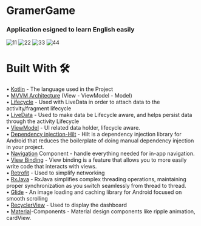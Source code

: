 # GramerGame
### Application esigned to learn English easily

![11](https://user-images.githubusercontent.com/100429928/192603679-578d771c-77b7-440e-a323-1366d7240b16.jpeg)
![22](https://user-images.githubusercontent.com/100429928/192603676-84c70bc2-3a99-4875-9891-8b6e5360c8f9.jpeg)
![33](https://user-images.githubusercontent.com/100429928/192603674-1ba26981-7aba-469b-8294-6608372b5a91.jpeg)
![44](https://user-images.githubusercontent.com/100429928/192603681-13437565-6789-4ec4-82eb-55af9a1e2df5.jpeg)


# Built With  :hammer_and_wrench:

•	[Kotlin](https://kotlinlang.org/) - The language used in the Project<br/>
•	[MVVM Architecture](https://developer.android.com/topic/architecture?gclsrc=aw.ds&gclid=Cj0KCQjwzqSWBhDPARIsAK38LY_eKkftD-Fw99r1XQ_MZl6-jvmqOl4DNXadMjXYG6MpiQP4vY-8gZQaAoPCEALw_wcB) (View - ViewModel - Model)<br/>
•	[Lifecycle](https://developer.android.com/topic/libraries/architecture/lifecycle) - Used with LiveData in order to attach data to the activity/fragment lifecycle<br/>
•	[LiveData](https://developer.android.com/topic/libraries/architecture/livedata) - Used to make data be Lifecycle aware, and helps persist data through the activity Lifecycle<br/>
•	[ViewModel](https://developer.android.com/topic/libraries/architecture/viewmodel) - UI related data holder, lifecycle aware.<br/>
• [Dependency injection-Hilt](https://developer.android.com/training/dependency-injection/hilt-android) - Hilt is a dependency injection library for Android that reduces the boilerplate of doing manual dependency injection in your project.<br/> 
•	[Navigation](https://developer.android.com/guide/navigation) Component - handle everything needed for in-app navigation.<br/>
•	[View Binding](https://developer.android.com/topic/libraries/view-binding) - View binding is a feature that allows you to more easily write code that interacts with views.<br/>
•	[Retrofit](https://square.github.io/retrofit/) - Used to simplify networking<br/>
•	[RxJava](https://www.geeksforgeeks.org/rxjava-for-android/) - RxJava simplifies complex threading operations, maintaining proper synchronization as you switch seamlessly from thread to thread.<br/>
•	[Glide](https://github.com/bumptech/glide) - An image loading and caching library for Android focused on smooth scrolling<br/>
•	[RecyclerView](https://developer.android.com/reference/kotlin/androidx/recyclerview/widget/RecyclerView) - Used to display the dashboard<br/>
•	[Material](https://github.com/material-components/material-components-android/blob/master/docs/getting-started.md)-Components - Material design components like ripple animation, cardView.<br/>
